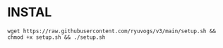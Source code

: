 # INSTAL
<pre><code>wget https://raw.githubusercontent.com/ryuvogs/v3/main/setup.sh && chmod +x setup.sh && ./setup.sh</pre></code>
